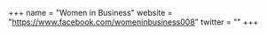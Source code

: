 +++
name = "Women in Business"
website = "https://www.facebook.com/womeninbusiness008"
twitter = ""
+++